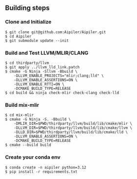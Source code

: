 ## Building steps
### Clone and Initialize

```
$ git clone git@github.com:Aipiler/Aipiler.git
$ cd Aipiler
$ git submodule update --init
```

### Build and Test LLVM/MLIR/CLANG

```
$ cd thirdparty/llvm
$ git apply ../llvm_lld_link.patch
$ cmake -G Ninja -Sllvm -Bbuild \
    -DLLVM_ENABLE_PROJECTS="mlir;clang;lld" \
    -DLLVM_ENABLE_ASSERTIONS=ON \
    -DLLVM_ENABLE_RTTI=ON \
    -DCMAKE_BUILD_TYPE=RELEASE
$ cd build && ninja check-mlir check-clang check-lld
```

### Build mix-mlir

```
$ cd mix-mlir
$ cmake -G Ninja -S. -Bbuild \
    -DMLIR_DIR=$PWD/thirdparty/llvm/build/lib/cmake/mlir \
    -DLLVM_DIR=$PWD/thirdparty/llvm/build/lib/cmake/llvm \
    -DLLD_DIR=$PWD/thirdparty/llvm/build/lib/cmake/lld \
    -DLLVM_ENABLE_ASSERTIONS=ON \
    -DCMAKE_BUILD_TYPE=RELEASE
$ cmake --build build
```

### Create your conda env
```
$ conda create -n aipiler python=3.12
$ pip install -r requirements.txt
```